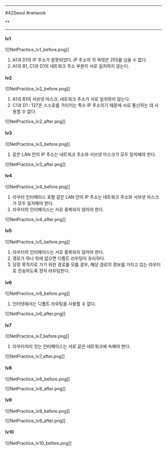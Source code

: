 
---

#42Seoul #network 

**

---

#### lv1

![[NetPractice_lv1_before.png]]

1. A1과 D1의 IP 주소가 잘못되었다. IP 주소의 각 옥텟은 255를 넘을 수 없다.
2. A1과 B1, C1과 D1의 네트워크 주소 부분이 서로 일치하지 않는다.

#### lv2

![[NetPractice_lv2_before.png]]

1. A1과 B1의 서브넷 마스크, 네트워크 주소가 서로 일치하지 않는다.
2. C1과 D1 : 127은 스스로를 가리키는 특수 IP 주소이기 때문에 서로 통신하는 데 사용할 수 없다.

![[NetPractice_lv2_after.png]]

#### lv3

![[NetPractice_lv3_before.png]]

1. 같은 LAN 안의 IP 주소는 네트워크 주소와 서브넷 마스크가 모두 일치해야 한다.

![[NetPractice_lv3_after.png]]

#### lv4

![[NetPractice_lv4_before.png]]

1. 라우터 인터페이스 포함 같은 LAN 안의 IP 주소는 네트워크 주소와 서브넷 마스크가 모두 일치해야 한다.
2. 라우터의 인터페이스는 서로 중복되지 않아야 한다.

![[NetPractice_lv4_after.png]]

#### lv5

![[NetPractice_lv5_before.png]]

1. 라우터의 인터페이스는 서로 중복되지 않아야 한다.
2. 경로가 하나 밖에 없으면 디폴트 라우팅이 유리하다.
3. 당장 목적지로 가기 위한 경로를 모를 경우, 해당 경로의 정보를 가지고 있는 라우터로 전송하도록 정적 라우팅한다.

#### lv6

![[NetPractice_lv6_before.png]]

1. 인터넷에서는 디폴트 라우팅을 사용할 수 없다.

![[NetPractice_lv6_after.png]]

#### lv7

![[NetPractice_lv7_before.png]]

1. 라우터끼리 잇는 인터페이스는 서로 같은 네트워크에 속해야 한다.

![[NetPractice_lv7_after.png]]

#### lv8

![[NetPractice_lv8_before.png]]

![[NetPractice_lv8_after.png]]

#### lv9

![[NetPractice_lv9_before.png]]

![[NetPractice_lv9_after.png]]

#### lv10

![[NetPractice_lv10_before.png]]
